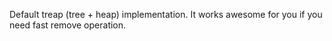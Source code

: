 Default treap (tree + heap) implementation.
It works awesome for you if you need fast remove operation.
